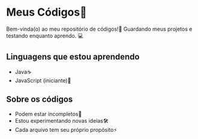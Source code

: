 # Meus Códigos🚀

Bem-vinda(o) ao meu repositório de códigos!💖
Guardando meus projetos e testando enquanto aprendo. 💻

## Linguagens que estou aprendendo
- Java☕
- JavaScript (iniciante)📜

## Sobre os códigos
- Podem estar incompletos🧩
- Estou experimentando novas ideias🛠️
- Cada arquivo tem seu próprio propósito⚡
